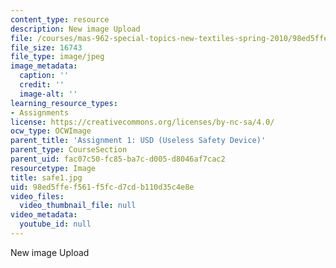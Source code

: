 ```yaml
---
content_type: resource
description: New image Upload
file: /courses/mas-962-special-topics-new-textiles-spring-2010/98ed5ffef561f5fcd7cdb110d35c4e8e_safe1.jpg
file_size: 16743
file_type: image/jpeg
image_metadata:
  caption: ''
  credit: ''
  image-alt: ''
learning_resource_types:
- Assignments
license: https://creativecommons.org/licenses/by-nc-sa/4.0/
ocw_type: OCWImage
parent_title: 'Assignment 1: USD (Useless Safety Device)'
parent_type: CourseSection
parent_uid: fac07c50-fc85-ba7c-d005-d8046af7cac2
resourcetype: Image
title: safe1.jpg
uid: 98ed5ffe-f561-f5fc-d7cd-b110d35c4e8e
video_files:
  video_thumbnail_file: null
video_metadata:
  youtube_id: null
---
```

New image Upload